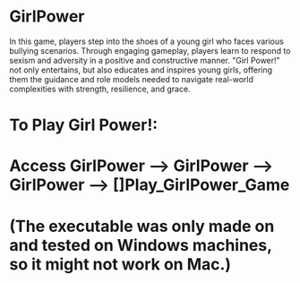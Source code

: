 # GirlPower
In this game, players step into the shoes of a young girl who faces various bullying scenarios. Through engaging gameplay, players learn to respond to sexism and adversity in a positive and constructive manner. "Girl Power!" not only entertains, but also educates and inspires young girls, offering them the guidance and role models needed to navigate real-world complexities with strength, resilience, and grace.


# To Play Girl Power!:
# Access GirlPower --> GirlPower --> GirlPower --> []Play_GirlPower_Game
# (The executable was only made on and tested on Windows machines, so it might not work on Mac.)
